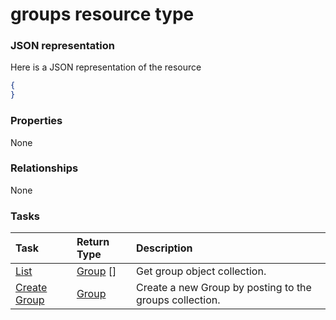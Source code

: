 # groups resource type



### JSON representation

Here is a JSON representation of the resource

<!-- {
  "blockType": "resource",
  "optionalProperties": [

  ],
  "@odata.type": "microsoft.graph.groups"
}-->

```json
{
}

```
### Properties
None

### Relationships
None


### Tasks

| Task		   | Return Type	|Description|
|:---------------|:--------|:----------|
|[List](../api/group_list.md) | [Group](group.md) [] |Get group object collection. |
|[Create Group](../api/group_post_groups.md) |[Group](group.md)| Create a new Group by posting to the groups collection.|

<!-- uuid: 8fd9e2f8-2af9-4c39-9d84-49fa251dfd4f
2015-10-19 08:46:46 UTC -->
<!-- {
  "type": "#page.annotation",
  "description": "groups resource",
  "keywords": "",
  "section": "documentation",
  "tocPath": ""
}-->